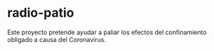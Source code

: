 # radio-patio
Este proyecto pretende ayudar a paliar los efectos del confinamiento obligado a causa del Coronavirus.
